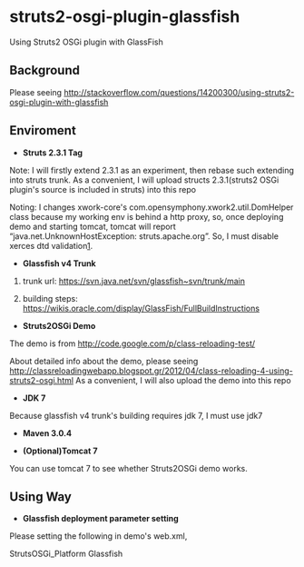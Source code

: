 struts2-osgi-plugin-glassfish
=============================

Using Struts2 OSGi plugin with GlassFish

Background
------------

Please seeing http://stackoverflow.com/questions/14200300/using-struts2-osgi-plugin-with-glassfish

Enviroment
------------

* **Struts 2.3.1 Tag**

Note: I will firstly extend 2.3.1 as an experiment, then rebase such extending into struts trunk.
As a convenient, I will upload structs 2.3.1(struts2 OSGi plugin's source is included in struts) into this repo

Noting: I changes xwork-core's com.opensymphony.xwork2.util.DomHelper class because my working env is behind a http proxy,
so, once deploying demo and starting tomcat, tomcat will report “java.net.UnknownHostException: struts.apache.org”. So,
I must disable xerces dtd validation[1].

[1]: http://isocra.com/2006/05/making-xerces-ignore-a-dtd/

* **Glassfish v4 Trunk**

1) trunk url: https://svn.java.net/svn/glassfish~svn/trunk/main

2) building steps: https://wikis.oracle.com/display/GlassFish/FullBuildInstructions

* **Struts2OSGi Demo**

The demo is from http://code.google.com/p/class-reloading-test/

About detailed info about the demo, please seeing http://classreloadingwebapp.blogspot.gr/2012/04/class-reloading-4-using-struts2-osgi.html
As a convenient, I will also upload the demo into this repo

* **JDK 7**

Because glassfish v4 trunk's building requires jdk 7, I must use jdk7

* **Maven 3.0.4**


* **(Optional)Tomcat 7**

You can use tomcat 7 to see whether Struts2OSGi demo works.

Using Way
---------------

* **Glassfish deployment parameter setting**

Please setting the following in demo's web.xml,

<context-param>
	    <param-name>StrutsOSGi_Platform</param-name>
	    <param-value>Glassfish</param-value>
</context-param>

